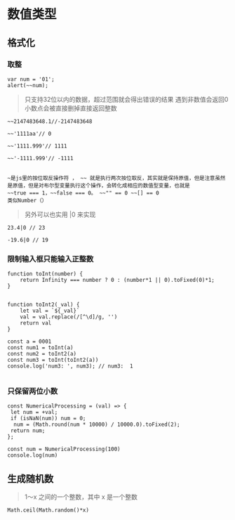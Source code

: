 # 数值类型

## 格式化

### 取整

```JSX
var num = '01';
alert(~~num);
```

> 只支持32位以内的数据，超过范围就会得出错误的结果
> 遇到非数值会返回0
> 小数点会被直接删掉直接返回整数

```JSX
~~2147483648.1//-2147483648

~~'1111aa'// 0

~~'1111.999'// 1111

~~'-1111.999'// -1111


~是js里的按位取反操作符 ， ~~ 就是执行两次按位取反，其实就是保持原值，但是注意虽然是原值，但是对布尔型变量执行这个操作，会转化成相应的数值型变量，也就是
~~true === 1，~~false === 0。 ~~"" == 0 ~~[] == 0
类似Number（）

```

> 另外可以也实用 |0 来实现

```JSX
23.4|0 // 23

-19.6|0 // 19
```

### 限制输入框只能输入正整数

```JSX
function toInt(number) {
    return Infinity === number ? 0 : (number*1 || 0).toFixed(0)*1;
}


function toInt2(_val) {
    let val = `${_val}`
    val = val.replace(/[^\d]/g, '')
    return val
}

const a = 0001
const num1 = toInt(a)
const num2 = toInt2(a)
const num3 = toInt(toInt2(a))
console.log('num3: ', num3); // num3:  1


```

### 只保留两位小数

```JSX
const NumericalProcessing = (val) => {
 let num = +val;
 if (isNaN(num)) num = 0;
  num = (Math.round(num * 10000) / 10000.0).toFixed(2);
 return num;
};

const num = NumericalProcessing(100)
console.log(num)
```


## 生成随机数

> 1～x 之间的一个整数，其中 x 是一个整数

```JSX
Math.ceil(Math.random()*x)
```
